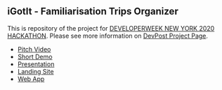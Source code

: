 ## iGotIt - Familiarisation Trips Organizer

This is repository of the project for [DEVELOPERWEEK NEW YORK  2020 HACKATHON](https://developerweek-new-york-2020.devpost.com/).
Please see more information on [DevPost Project Page](https://devpost.com/software/igotit).

* [Pitch Video](http://youtu.be/mWcAtf5PzzI)
* [Short Demo]()
* [Presentation](https://docs.google.com/presentation/d/1Ug3amws2th7HjVoozQGxeOGz3GQkUIqGN1gyoRWKaJ8/edit?usp=sharing)
* [Landing Site](https://igotit.tech)
* [Web App](https://app.igotit.tech)

